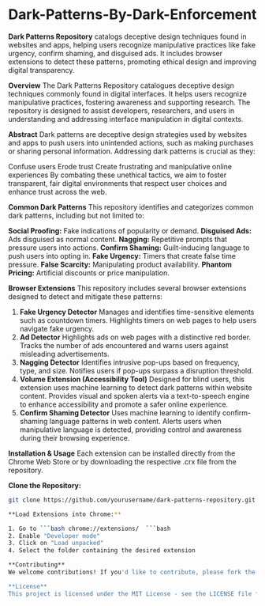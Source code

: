 # Dark-Patterns-By-Dark-Enforcement
**Dark Patterns Repository** catalogs deceptive design techniques found in websites and apps, helping users recognize manipulative practices like fake urgency, confirm shaming, and disguised ads. It includes browser extensions to detect these patterns, promoting ethical design and improving digital transparency.


**Overview**
The Dark Patterns Repository catalogues deceptive design techniques commonly found in digital interfaces. It helps users recognize manipulative practices, fostering awareness and supporting research. The repository is designed to assist developers, researchers, and users in understanding and addressing interface manipulation in digital contexts.

**Abstract**
Dark patterns are deceptive design strategies used by websites and apps to push users into unintended actions, such as making purchases or sharing personal information. Addressing dark patterns is crucial as they:

Confuse users
Erode trust
Create frustrating and manipulative online experiences
By combating these unethical tactics, we aim to foster transparent, fair digital environments that respect user choices and enhance trust across the web.

**Common Dark Patterns**
This repository identifies and categorizes common dark patterns, including but not limited to:

**Social Proofing:** Fake indications of popularity or demand.
**Disguised Ads:** Ads disguised as normal content.
**Nagging:** Repetitive prompts that pressure users into actions.
**Confirm Shaming:** Guilt-inducing language to push users into opting in.
**Fake Urgency:** Timers that create false time pressure.
**False Scarcity:** Manipulating product availability.
**Phantom Pricing:** Artificial discounts or price manipulation.

**Browser Extensions**
This repository includes several browser extensions designed to detect and mitigate these patterns:

1. **Fake Urgency Detector**
Manages and identifies time-sensitive elements such as countdown timers.
Highlights timers on web pages to help users navigate fake urgency.
2. **Ad Detector**
Highlights ads on web pages with a distinctive red border.
Tracks the number of ads encountered and warns users against misleading advertisements.
3. **Nagging Detector**
Identifies intrusive pop-ups based on frequency, type, and size.
Notifies users if pop-ups surpass a disruption threshold.
4. **Volume Extension (Accessibility Tool)**
Designed for blind users, this extension uses machine learning to detect dark patterns within website content.
Provides visual and spoken alerts via a text-to-speech engine to enhance accessibility and promote a safer online experience.
5. **Confirm Shaming Detector**
Uses machine learning to identify confirm-shaming language patterns in web content.
Alerts users when manipulative language is detected, providing control and awareness during their browsing experience.

**Installation & Usage**
Each extension can be installed directly from the Chrome Web Store or by downloading the respective .crx file from the repository.

**Clone the Repository:**
```bash
git clone https://github.com/yourusername/dark-patterns-repository.git

**Load Extensions into Chrome:**

1. Go to ```bash chrome://extensions/  ```bash
2. Enable "Developer mode"
3. Click on "Load unpacked"
4. Select the folder containing the desired extension

**Contributing**
We welcome contributions! If you'd like to contribute, please fork the repository and submit a pull request. Be sure to follow our Contribution Guidelines.

**License**
This project is licensed under the MIT License - see the LICENSE file for details.
